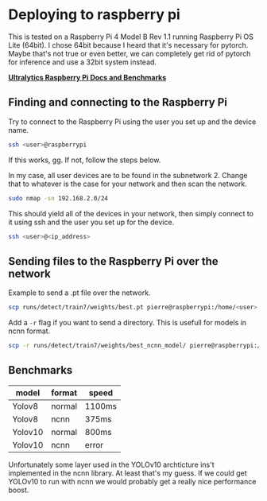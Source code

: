 # Deploying to raspberry pi

This is tested on a Raspberry Pi 4 Model B Rev 1.1 running Raspberry Pi OS Lite (64bit). I chose 64bit because I heard that it's necessary for pytorch. Maybe that's not true or even better, we can completely get rid of pytorch for inference and use a 32bit system instead.

**[Ultralytics Raspberry Pi Docs and Benchmarks](https://docs.ultralytics.com/guides/raspberry-pi/)**

## Finding and connecting to the Raspberry Pi

Try to connect to the Raspberry Pi using the user you set up and the device name.

```sh
ssh <user>@raspberrypi
```
If this works, gg. If not, follow the steps below.

In my case, all user devices are to be found in the subnetwork 2. Change that to whatever is the case for your network and then scan the network.

```sh
sudo nmap -sn 192.168.2.0/24
```

This should yield all of the devices in your network, then simply connect to it using ssh and the user you set up for the device.

```sh
ssh <user>@<ip_address>
```

## Sending files to the Raspberry Pi over the network

Example to send a .pt file over the network.

```sh
scp runs/detect/train7/weights/best.pt pierre@raspberrypi:/home/<user>
```

Add a `-r` flag if you want to send a directory. This is usefull for models in ncnn format.

```sh
scp -r runs/detect/train7/weights/best_ncnn_model/ pierre@raspberrypi:/home/<user>
```

## Benchmarks

| model   | format | speed  |
| ------- | ------ | ------ |
| Yolov8  | normal | 1100ms |
| Yolov8  | ncnn   | 375ms  |
| Yolov10 | normal | 800ms  |
| Yolov10 | ncnn   | error  |

Unfortunately some layer used in the YOLOv10 archticture ins't implemented in the ncnn library. At least that's my guess. If we could get YOLOv10 to run with ncnn we would probably get a really nice performance boost.